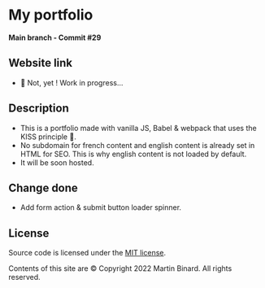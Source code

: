 # My portfolio

**Main branch - Commit #29**

## Website link

- :construction: Not, yet ! Work in progress...

## Description

- This is a portfolio made with vanilla JS, Babel & webpack that uses the KISS principle :raised_hands:.
- No subdomain for french content and english content is already set in HTML for SEO. This is why english content is not loaded by default.
- It will be soon hosted.

## Change done

- Add form action & submit button loader spinner.

## License

Source code is licensed under the [MIT license](http://opensource.org/licenses/mit-license.php).

Contents of this site are © Copyright 2022 Martin Binard. All rights reserved.
